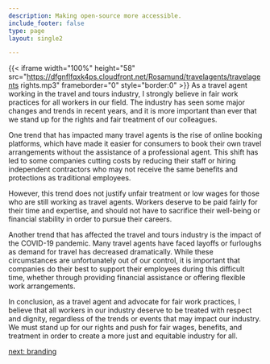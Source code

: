 ```yaml
---
description: Making open-source more accessible.
include_footer: false
type: page
layout: single2

---
```



{{< iframe width="100%" height="58" src="https://dfgnflfqxk4ps.cloudfront.net/Rosamund/travelagents/travelagents rights.mp3" frameborder="0" style="border:0" >}}
As a travel agent working in the travel and tours industry, I strongly believe in fair work practices for all workers in our field. The industry has seen some major changes and trends in recent years, and it is more important than ever that we stand up for the rights and fair treatment of our colleagues.

One trend that has impacted many travel agents is the rise of online booking platforms, which have made it easier for consumers to book their own travel arrangements without the assistance of a professional agent. This shift has led to some companies cutting costs by reducing their staff or hiring independent contractors who may not receive the same benefits and protections as traditional employees.

However, this trend does not justify unfair treatment or low wages for those who are still working as travel agents. Workers deserve to be paid fairly for their time and expertise, and should not have to sacrifice their well-being or financial stability in order to pursue their careers.

Another trend that has affected the travel and tours industry is the impact of the COVID-19 pandemic. Many travel agents have faced layoffs or furloughs as demand for travel has decreased dramatically. While these circumstances are unfortunately out of our control, it is important that companies do their best to support their employees during this difficult time, whether through providing financial assistance or offering flexible work arrangements.

In conclusion, as a travel agent and advocate for fair work practices, I believe that all workers in our industry deserve to be treated with respect and dignity, regardless of the trends or events that may impact our industry. We must stand up for our rights and push for fair wages, benefits, and treatment in order to create a more just and equitable industry for all.


<a href="https://workdojos.com/travelagents/branding">next: branding</a>
